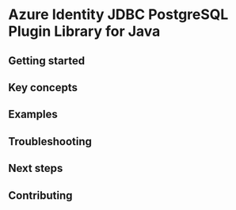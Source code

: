 # Azure Identity JDBC PostgreSQL Plugin Library for Java

## Getting started

## Key concepts

## Examples

## Troubleshooting

## Next steps

## Contributing

